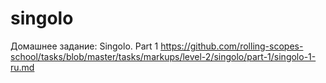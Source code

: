 # singolo
Домашнее задание: Singolo. Part 1 
https://github.com/rolling-scopes-school/tasks/blob/master/tasks/markups/level-2/singolo/part-1/singolo-1-ru.md

